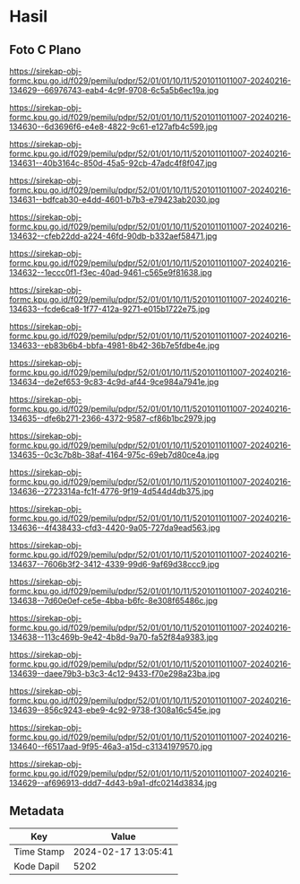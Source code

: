 # Hasil

## Foto C Plano

https://sirekap-obj-formc.kpu.go.id/f029/pemilu/pdpr/52/01/01/10/11/5201011011007-20240216-134629--66976743-eab4-4c9f-9708-6c5a5b6ec19a.jpg

https://sirekap-obj-formc.kpu.go.id/f029/pemilu/pdpr/52/01/01/10/11/5201011011007-20240216-134630--6d3696f6-e4e8-4822-9c61-e127afb4c599.jpg

https://sirekap-obj-formc.kpu.go.id/f029/pemilu/pdpr/52/01/01/10/11/5201011011007-20240216-134631--40b3164c-850d-45a5-92cb-47adc4f8f047.jpg

https://sirekap-obj-formc.kpu.go.id/f029/pemilu/pdpr/52/01/01/10/11/5201011011007-20240216-134631--bdfcab30-e4dd-4601-b7b3-e79423ab2030.jpg

https://sirekap-obj-formc.kpu.go.id/f029/pemilu/pdpr/52/01/01/10/11/5201011011007-20240216-134632--cfeb22dd-a224-46fd-90db-b332aef58471.jpg

https://sirekap-obj-formc.kpu.go.id/f029/pemilu/pdpr/52/01/01/10/11/5201011011007-20240216-134632--1eccc0f1-f3ec-40ad-9461-c565e9f81638.jpg

https://sirekap-obj-formc.kpu.go.id/f029/pemilu/pdpr/52/01/01/10/11/5201011011007-20240216-134633--fcde6ca8-1f77-412a-9271-e015b1722e75.jpg

https://sirekap-obj-formc.kpu.go.id/f029/pemilu/pdpr/52/01/01/10/11/5201011011007-20240216-134633--eb83b6b4-bbfa-4981-8b42-36b7e5fdbe4e.jpg

https://sirekap-obj-formc.kpu.go.id/f029/pemilu/pdpr/52/01/01/10/11/5201011011007-20240216-134634--de2ef653-9c83-4c9d-af44-9ce984a7941e.jpg

https://sirekap-obj-formc.kpu.go.id/f029/pemilu/pdpr/52/01/01/10/11/5201011011007-20240216-134635--dfe6b271-2366-4372-9587-cf86b1bc2979.jpg

https://sirekap-obj-formc.kpu.go.id/f029/pemilu/pdpr/52/01/01/10/11/5201011011007-20240216-134635--0c3c7b8b-38af-4164-975c-69eb7d80ce4a.jpg

https://sirekap-obj-formc.kpu.go.id/f029/pemilu/pdpr/52/01/01/10/11/5201011011007-20240216-134636--2723314a-fc1f-4776-9f19-4d544d4db375.jpg

https://sirekap-obj-formc.kpu.go.id/f029/pemilu/pdpr/52/01/01/10/11/5201011011007-20240216-134636--4f438433-cfd3-4420-9a05-727da9ead563.jpg

https://sirekap-obj-formc.kpu.go.id/f029/pemilu/pdpr/52/01/01/10/11/5201011011007-20240216-134637--7606b3f2-3412-4339-99d6-9af69d38ccc9.jpg

https://sirekap-obj-formc.kpu.go.id/f029/pemilu/pdpr/52/01/01/10/11/5201011011007-20240216-134638--7d60e0ef-ce5e-4bba-b6fc-8e308f65486c.jpg

https://sirekap-obj-formc.kpu.go.id/f029/pemilu/pdpr/52/01/01/10/11/5201011011007-20240216-134638--113c469b-9e42-4b8d-9a70-fa52f84a9383.jpg

https://sirekap-obj-formc.kpu.go.id/f029/pemilu/pdpr/52/01/01/10/11/5201011011007-20240216-134639--daee79b3-b3c3-4c12-9433-f70e298a23ba.jpg

https://sirekap-obj-formc.kpu.go.id/f029/pemilu/pdpr/52/01/01/10/11/5201011011007-20240216-134639--856c9243-ebe9-4c92-9738-f308a16c545e.jpg

https://sirekap-obj-formc.kpu.go.id/f029/pemilu/pdpr/52/01/01/10/11/5201011011007-20240216-134640--f6517aad-9f95-46a3-a15d-c31341979570.jpg

https://sirekap-obj-formc.kpu.go.id/f029/pemilu/pdpr/52/01/01/10/11/5201011011007-20240216-134629--af696913-ddd7-4d43-b9a1-dfc0214d3834.jpg


## Metadata

| Key        | Value               |
| ---------- | ------------------- |
| Time Stamp | 2024-02-17 13:05:41 |
| Kode Dapil | 5202                |



